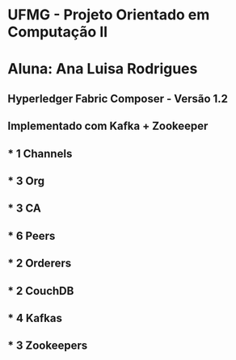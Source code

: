 # UFMG - Projeto Orientado em Computação II
# Aluna: Ana Luisa Rodrigues

## Hyperledger Fabric Composer - Versão 1.2

## Implementado com Kafka + Zookeeper

## * 1 Channels 
## * 3 Org 
## * 3 CA 
## * 6 Peers 
## * 2 Orderers
## * 2 CouchDB
## * 4 Kafkas
## * 3 Zookeepers
